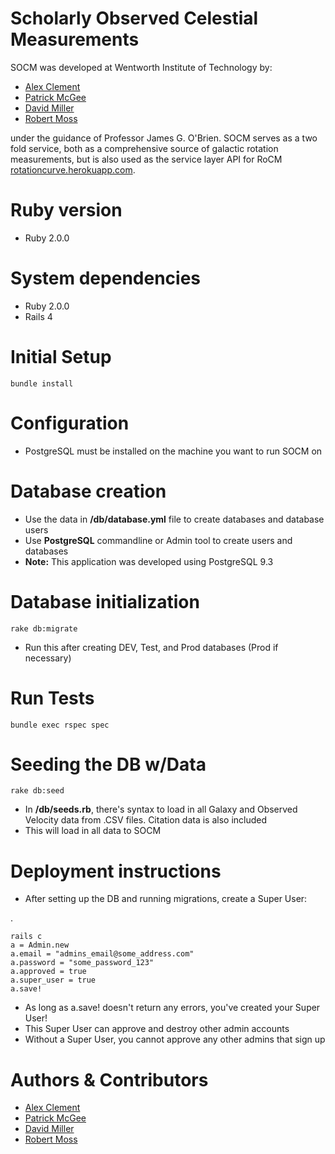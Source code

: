 Scholarly Observed Celestial Measurements
=========================================
SOCM was developed at Wentworth Institute of Technology by:
  - [Alex Clement](https://github.com/alexrdclement)
  - [Patrick McGee](https://github.com/patrickwmcgee)
  - [David Miller](https://github.com/djmill)
  - [Robert Moss](https://github.com/mossr)

under the guidance of Professor James G. O'Brien. SOCM serves as a two fold service, both as a comprehensive source of galactic rotation measurements, but is also used as the service layer API for RoCM [rotationcurve.herokuapp.com](http://rotationcurve.herokuapp.com).

Ruby version
============
  - Ruby 2.0.0

System dependencies
===================
  - Ruby 2.0.0
  - Rails 4

Initial Setup
=============

    bundle install


Configuration
=============
  - PostgreSQL must be installed on the machine you want to run SOCM on

Database creation
=================
  - Use the data in **/db/database.yml** file to create databases and database users
  - Use **PostgreSQL** commandline or Admin tool to create users and databases
  - **Note:** This application was developed using PostgreSQL 9.3

Database initialization
=======================

    rake db:migrate

  - Run this after creating DEV, Test, and Prod databases (Prod if necessary)


Run Tests
=========================

    bundle exec rspec spec

Seeding the DB w/Data
=====================

    rake db:seed

  - In **/db/seeds.rb**, there's syntax to load in all Galaxy and Observed Velocity data from .CSV files. Citation data is also included
  - This will load in all data to SOCM

Deployment instructions
=======================
  - After setting up the DB and running migrations, create a Super User:

.

    rails c
    a = Admin.new
    a.email = "admins_email@some_address.com"
    a.password = "some_password_123"
    a.approved = true
    a.super_user = true
    a.save!
  - As long as a.save! doesn't return any errors, you've created your Super User!
  - This Super User can approve and destroy other admin accounts
  - Without a Super User, you cannot approve any other admins that sign up

Authors & Contributors
======================
  - [Alex Clement](https://github.com/alexrdclement)
  - [Patrick McGee](https://github.com/patrickwmcgee)
  - [David Miller](https://github.com/djmill)
  - [Robert Moss](https://github.com/mossr)
